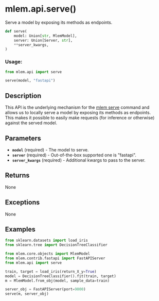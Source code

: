 # mlem.api.serve()

Serve a model by exposing its methods as endpoints.

```py
def serve(
    model: Union[str, MlemModel],
    server: Union[Server, str],
    **server_kwargs,
)
```

### Usage:

```py
from mlem.api import serve

serve(model, "fastapi")
```

## Description

This API is the underlying mechanism for the
[mlem serve](/doc/command-reference/serve) command and allows us to locally
serve a model by exposing its methods as endpoints. This makes it possible to
easily make requests (for inference or otherwise) against the served model.

## Parameters

- **`model`** (required) - The model to serve.
- **`server`** (required) - Out-of-the-box supported one is "fastapi".
- **`server_kwargs`** (required) - Additional kwargs to pass to the server.

## Returns

None

## Exceptions

None

## Examples

```py
from sklearn.datasets import load_iris
from sklearn.tree import DecisionTreeClassifier

from mlem.core.objects import MlemModel
from mlem.contrib.fastapi import FastAPIServer
from mlem.api import serve

train, target = load_iris(return_X_y=True)
model = DecisionTreeClassifier().fit(train, target)
m = MlemModel.from_obj(model, sample_data=train)

server_obj = FastAPIServer(port=9000)
serve(m, server_obj)
```
